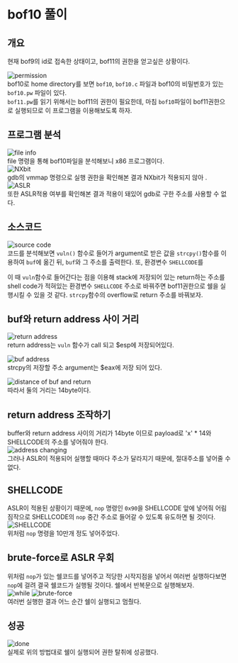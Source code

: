 # bof10 풀이

## 개요

현재 bof9의 id로 접속한 상태이고, bof11의 권한을 얻고싶은 상황이다.

![permission](image/01permission.JPG)  
bof10로 home directory를 보면 <code>bof10</code>, <code>bof10.c</code> 파일과 bof10의 비밀번호가 있는 <code>bof10.pw</code> 파일이 있다.  
<code>bof11.pw</code>를 읽기 위해서는 bof11의 권한이 필요한데, 마침 <code>bof10</code>파일이 bof11권한으로 실행되므로 이 프로그램을 이용해보도록 하자.

## 프로그램 분석  
![file info](image/02file.JPG)  
file 명령을 통해 bof10파일을 분석해보니 x86 프로그램이다.  
![NXbit](image/03NXbitcheck.JPG)  
gdb의 vmmap 명령으로 실행 권한을 확인해본 결과 NXbit가 적용되지 않아 .  
![ASLR](image/04ASLR.JPG)  
또한 ASLR적용 여부를 확인해본 결과 적용이 돼있어 gdb로 구한 주소를 사용할 수 없다.

## 소스코드
![source code](image/05sourceCode.JPG)  
코드를 분석해보면 <code>vuln()</code> 함수로 들어가 argument로 받은 값을 <code>strcpy()</code>함수를 이용하여 <code>buf</code>에 옮긴 뒤, <code>buf</code>와 그 주소를 출력한다. 또, 환경변수 <code>SHELLCODE</code>를   

이 때 <code>vuln</code>함수로 들어간다는 점을 이용해 stack에 저장되어 있는 return하는 주소를 shell code가 적혀있는 환경변수 <code>SHELLCODE</code> 주소로 바꿔주면 bof11권한으로 쉘을 실행시킬 수 있을 것 같다. <code>strcpy</code>함수의 overflow로 return 주소를 바꿔보자.  

## buf와 return address 사이 거리
![return address](image/06returnaddress.JPG)  
return address는 <code>vuln</code> 함수가 call 되고 $esp에 저장되어있다.  

![buf address](image/07bufaddress.JPG)  
strcpy의 저장할 주소 argument는 $eax에 저장 되어 있다.

![distance of buf and return](image/08distancebufreturn.JPG)  
따라서 둘의 거리는 14byte이다.  

## return address 조작하기  
buffer와 return address 사이의 거리가 14byte 이므로 payload로 'x' * 14와 SHELLCODE의 주소를 넣어줘야 한다.  
![address changing](image/09ASLR.JPG)  
그러나 ASLR이 적용되어 실행할 때마다 주소가 달라지기 때문에, 절대주소를 넣어줄 수 없다.

## SHELLCODE  
ASLR이 적용된 상황이기 때문에, <code>nop</code> 명령인 <code>0x90</code>을 SHELLCODE 앞에 넣어줘 어림짐작으로 SHELLCODE의 <code>nop</code> 중간 주소로 들어갈 수 있도록 유도하면 될 것이다.  
![SHELLCODE](image/10SHELLCODE.JPG)  
위처럼 <code>nop</code> 명령을 10만개 정도 넣어주었다.

## brute-force로 ASLR 우회  
위처럼 <code>nop</code>가 있는 쉘코드를 넣어주고 적당한 시작지점을 넣어서 여러번 실행하다보면 <code>nop</code>에 걸려 결국 쉘코드가 실행될 것이다. 쉘에서 반복문으로 실행해보자.  
![while](image/11while.JPG)
![brute-force](image/12try.JPG)  
여러번 실행한 결과 어느 순간 쉘이 실행되고 멈췄다.  

## 성공  
![done](image/13done.JPG)  
실제로 위의 방법대로 쉘이 실행되어 권한 탈취에 성공했다.
